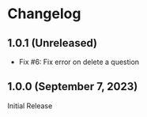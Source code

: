 Changelog
=========

1.0.1 (Unreleased)
------------------
- Fix #6: Fix error on delete a question

1.0.0 (September 7, 2023)
-------------------------

Initial Release
